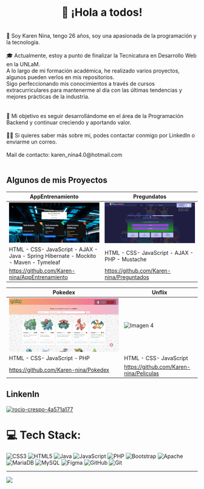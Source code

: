 <h1 align="center">👋 ¡Hola a todos!</h1>
<br>🌟 Soy Karen Nina, tengo 26 años, soy una apasionada de la programación y la tecnología. <br><br>🎓 Actualmente, estoy a punto de finalizar la Tecnicatura en Desarrollo Web en la UNLaM. <br>A lo largo de mi formación académica, he realizado varios proyectos, algunos pueden verlos en mis repositorios. <br>Sigo perfeccionando mis conocimientos a través de cursos extracurriculares para mantenerme al día con las últimas tendencias y mejores prácticas de la industria.<br><br><br>🎯 Mi objetivo es seguir desarrollándome en el área de la Programación Backend y continuar creciendo y aportando valor.<br><br>👨‍💻 Si quieres saber más sobre mi, podes contactar conmigo por LinkedIn o enviarme un correo.<br><br>Mail de contacto: karen_nina4.0@hotmail.com<br><br>

## Algunos de mis Proyectos

| AppEntrenamiento                                                                     | Pregundatos                                     |
|--------------------------------------------------------------------------------------|-------------------------------------------------|
| ![Imagen 1](/imagenes/entrenamiento.png)                                             | ![Imagen 2](/imagenes/pregundatos.png)          |
| HTML - CSS- JavaScript - AJAX - Java - Spring Hibernate - Mockito - Maven - Tymeleaf | HTML - CSS- JavaScript - AJAX - PHP -  Mustache |
|https://github.com/Karen-nina/AppEntrenamiento                                        |https://github.com/Karen-nina/Preguntados|


| Pokedex                                         | Unflix                                        |
|-------------------------------------------------|-----------------------------------------------|
| ![Imagen 3](/imagenes/pokedex.png)              | ![Imagen 4](/imagenes/unflix.png)            |
| HTML - CSS- JavaScript - PHP                    | HTML - CSS- JavaScript                        |
|https://github.com/Karen-nina/Pokedex            | https://github.com/Karen-nina/Peliculas       |



## LinkenIn
<p align="left">
<a href="https://www.linkedin.com/in/karen-nina-2905b3177/" target="blank"><img align="center" src="https://raw.githubusercontent.com/rahuldkjain/github-profile-readme-generator/master/src/images/icons/Social/linked-in-alt.svg" alt="rocio-crespo-4a571a177" height="30" width="40" /></a>
</p>

# 💻 Tech Stack:
![CSS3](https://img.shields.io/badge/css3-%231572B6.svg?style=for-the-badge&logo=css3&logoColor=white) ![HTML5](https://img.shields.io/badge/html5-%23E34F26.svg?style=for-the-badge&logo=html5&logoColor=white) ![Java](https://img.shields.io/badge/java-%23ED8B00.svg?style=for-the-badge&logo=openjdk&logoColor=white) ![JavaScript](https://img.shields.io/badge/javascript-%23323330.svg?style=for-the-badge&logo=javascript&logoColor=%23F7DF1E) ![PHP](https://img.shields.io/badge/php-%23777BB4.svg?style=for-the-badge&logo=php&logoColor=white) ![Bootstrap](https://img.shields.io/badge/bootstrap-%238511FA.svg?style=for-the-badge&logo=bootstrap&logoColor=white) ![Apache](https://img.shields.io/badge/apache-%23D42029.svg?style=for-the-badge&logo=apache&logoColor=white) ![MariaDB](https://img.shields.io/badge/MariaDB-003545?style=for-the-badge&logo=mariadb&logoColor=white) ![MySQL](https://img.shields.io/badge/mysql-4479A1.svg?style=for-the-badge&logo=mysql&logoColor=white) ![Figma](https://img.shields.io/badge/figma-%23F24E1E.svg?style=for-the-badge&logo=figma&logoColor=white) ![GitHub](https://img.shields.io/badge/github-%23121011.svg?style=for-the-badge&logo=github&logoColor=white) ![Git](https://img.shields.io/badge/git-%23F05033.svg?style=for-the-badge&logo=git&logoColor=white)

---
[![](https://visitcount.itsvg.in/api?id=Karen-nina&icon=0&color=0)](https://visitcount.itsvg.in)

